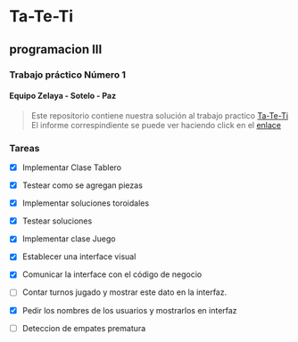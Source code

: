  # Ta-Te-Ti
 ## programacion III 
 ### Trabajo práctico Número 1

 #### Equipo Zelaya - Sotelo - Paz

> Este repositorio contiene nuestra solución al trabajo practico [Ta-Te-Ti](https://drive.google.com/file/d/1Ek8s1v4pN6Ab6psw-5kJSV_FKp-pnvM7/view?usp=sharing) 
> El informe correspindiente se puede ver haciendo click en el [enlace](https://es.overleaf.com/read/kwbhvcffdybt)
 
 ### Tareas

- [x] Implementar Clase Tablero
- [x] Testear como se agregan piezas
- [x] Implementar soluciones toroidales
- [x] Testear soluciones
- [x] Implementar clase Juego
- [x] Establecer una interface visual
- [x] Comunicar la interface con el código de negocio
- [ ] Contar turnos jugado y mostrar este dato en la interfaz. 
- [x] Pedir los nombres de los usuarios y mostrarlos en interfaz
- [ ] Deteccion de empates prematura

